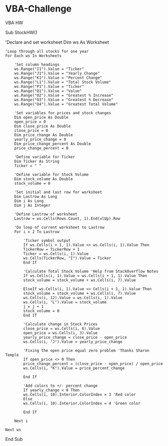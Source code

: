 # VBA-Challenge
VBA HW

Sub StockHW()

'Declare and set worksheet
Dim ws As Worksheet
    
    'Loop through all stocks for one year
    For Each ws In Worksheets
        
        'Set column headings
        ws.Range("I1").Value = "Ticker"
        ws.Range("J1").Value = "Yearly Change"
        ws.Range("K1").Value = "Percent Change"
        ws.Range("L1").Value = "Total Stock Volume"
        ws.Range("P1").Value = "Ticker"
        ws.Range("Q1").Value = "Value"
        ws.Range("O2").Value = "Greatest % Increase"
        ws.Range("O3").Value = "Greatest % Decrease"
        ws.Range("O4").Value = "Greatest Total Volume"
        
        'Set variables for prices and stock changes
        Dim open_price As Double
        open_price = 0
        Dim close_price As Double
        close_price = 0
        Dim price_change As Double
        yearly_price_change = 0
        Dim price_change_percent As Double
        price_change_percent = 0
        
        'Define variable for Ticker
        Dim Ticker As String
        Ticker = " "
        
        'Define variable for Stock Volume
        Dim stock_volume As Double
        stock_volume = 0
        
        'Set initial and last row for worksheet
        Dim Lastrow As Long
        Dim i As Long
        Dim j As Integer
        
        'Define Lastrow of worksheet
        Lastrow = ws.Cells(Rows.Count, 1).End(xlUp).Row
        
        'Do loop of current worksheet to Lastrow
        For i = 2 To Lastrow
            
            'Ticker symbol output
            If ws.Cells(i + 1, 1).Value <> ws.Cells(i, 1).Value Then
            TickerRow = TickerRow + 1
            Ticker = ws.Cells(i, 1).Value
            ws.Cells(TickerRow, "I").Value = Ticker
            End If
            
            'Calculate Total Stock Volume 'Help from StackOverflow Notes
            If ws.Cells(i, 1).Value = ws.Cells(i + 1, 1).Value Then
            stock_volume = stock_volume + ws.Cells(i, 7).Value
            
            ElseIf ws.Cells(i, 1).Value <> Cells(i + 1, 1).Value Then
            stock_volume = stock_volume + ws.Cells(i, 7).Value
            ws.Cells(i, 12).Value = ws.Cells(i, 1).Value
            ws.Cells(i, "L").Value = stock_volume
            j = j + 1
            stock_volume = 0
            End If
            
            'Calculate change in Stock Prices
            close_price = ws.Cells(i, 6).Value
            open_price = ws.Cells(i, 3).Value
            yearly_price_change = close_price - open_price
            ws.Cells(i, "J").Value = yearly_price_change
            
            'Fixing the open price equal zero problem 'Thanks Sharon Temple
            If open_price <> 0 Then
            price_change_percent = (close_price - open_price) / open_price
            ws.Cells(i, "K").Value = price_percent_change
            
            End If
            
            'Add colors to +/- percent change
            If yearly_change < 0 Then
            ws.Cells(i, 10).Interior.ColorIndex = 3 'Red color
            Else
            ws.Cells(i, 10).Interior.ColorIndex = 4 'Green color
            
            End If
    
        Next i
    
    Next ws

End Sub
